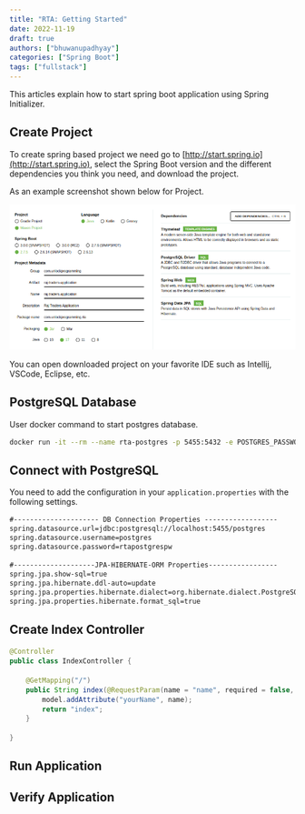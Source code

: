```yaml
---
title: "RTA: Getting Started"
date: 2022-11-19
draft: true
authors: ["bhuwanupadhyay"]
categories: ["Spring Boot"]
tags: ["fullstack"]
---
```


This articles explain how to start spring boot application using Spring Initializer.

<!--more-->

## Create Project

To create spring based project we need go to [http://start.spring.io](http://start.spring.io), select the Spring Boot
version and the different
dependencies you think you need, and download the project.

As an example screenshot shown below for Project.

![](create-project.png)

You can open downloaded project on your favorite IDE such as Intellij, VSCode, Eclipse, etc.

## PostgreSQL Database

User docker command to start postgres database.

```bash
docker run -it --rm --name rta-postgres -p 5455:5432 -e POSTGRES_PASSWORD=rtapostgrespw -d postgres
```

## Connect with PostgreSQL

You need to add the configuration in your `application.properties` with the following settings.

```properties
#--------------------- DB Connection Properties ------------------
spring.datasource.url=jdbc:postgresql://localhost:5455/postgres
spring.datasource.username=postgres
spring.datasource.password=rtapostgrespw

#--------------------JPA-HIBERNATE-ORM Properties-----------------
spring.jpa.show-sql=true
spring.jpa.hibernate.ddl-auto=update
spring.jpa.properties.hibernate.dialect=org.hibernate.dialect.PostgreSQLDialect
spring.jpa.properties.hibernate.format_sql=true
```

## Create Index Controller



```java
@Controller
public class IndexController {

    @GetMapping("/")
    public String index(@RequestParam(name = "name", required = false, defaultValue = "World") String name, Model model) {
        model.addAttribute("yourName", name);
        return "index";
    }

}
```

## Run Application

## Verify Application